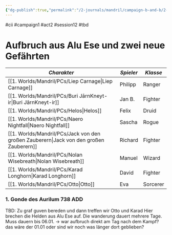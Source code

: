 ```yaml
---
{"dg-publish":true,"permalink":"/2-journals/mandril/campaign-b-and-b/2-act/2023-02-28/"}
---
```


#cii #campaign1 #act2 #session12 #tbd 

# Aufbruch aus Alu Ese und zwei neue Gefährten

| *Charakter* | *Spieler* | *Klasse* |
| ----------- | ----------- | ----------- |
| [[1. Worlds/Mandril/PCs/Liep Carnage\|Liep Carnage]] | Philipp | Ranger |
| [[1. Worlds/Mandril/PCs/Buri JārnKneyt-ir\|Buri JārnKneyt-ir]] | Jan B. | Fighter |
| [[1. Worlds/Mandril/PCs/Helos\|Helos]] | Felix | Druid |
| [[1. Worlds/Mandril/PCs/Naero Nightfall\|Naero Nightfall]] | Sascha | Rogue |
| [[1. Worlds/Mandril/PCs/Jack von den großen Zauberern\|Jack von den großen Zauberern]] | Richard | Fighter |
| [[1. Worlds/Mandril/PCs/Nolan Wisebreath\|Nolan Wisebreath]] | Manuel | Wizard |
| [[1. Worlds/Mandril/PCs/Karad Longhorn\|Karad Longhorn]] | David | Fighter |
| [[1. Worlds/Mandril/PCs/Otto\|Otto]] | Eva | Sorcerer |




### 1. Gonde des Aurilum 738 ADD
TBD: Zu graf guven bereden und dann treffen wir Otto und Karad
Hier brechen die Helden aus Alu Ese auf. Die wanderung dauert mehrere Tage. Muss dauern bis 06.01. -> war aufbruch direkt am Tag nach dem Kampf? das wäre der 01.01 oder sind wir noch was länger dort geblieben? 
